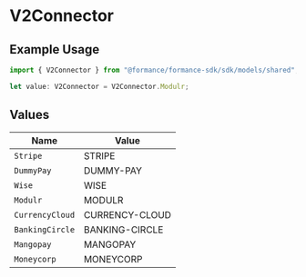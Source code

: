 # V2Connector

## Example Usage

```typescript
import { V2Connector } from "@formance/formance-sdk/sdk/models/shared";

let value: V2Connector = V2Connector.Modulr;
```

## Values

| Name            | Value           |
| --------------- | --------------- |
| `Stripe`        | STRIPE          |
| `DummyPay`      | DUMMY-PAY       |
| `Wise`          | WISE            |
| `Modulr`        | MODULR          |
| `CurrencyCloud` | CURRENCY-CLOUD  |
| `BankingCircle` | BANKING-CIRCLE  |
| `Mangopay`      | MANGOPAY        |
| `Moneycorp`     | MONEYCORP       |
